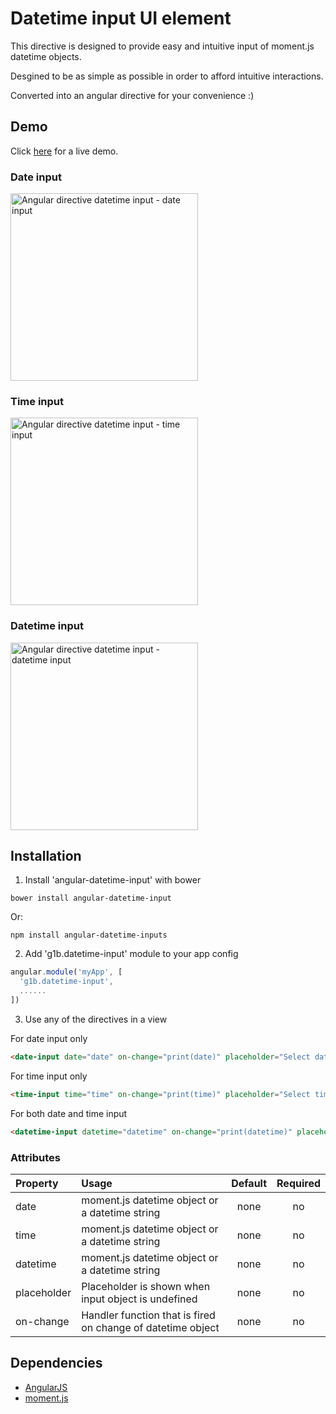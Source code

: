 # Datetime input UI element

This directive is designed to provide easy and intuitive input of moment.js datetime objects.

Desgined to be as simple as possible in order to afford intuitive interactions.

Converted into an angular directive for your convenience :)

## Demo
Click <a href="https://rawgit.com/g1eb/angular-datetime-input/master/" target="_blank">here</a> for a live demo.

### Date input
[<img src="https://raw.githubusercontent.com/g1eb/angular-datetime-input/master/images/date.png" alt="Angular directive datetime input - date input" width="300px">](https://rawgit.com/g1eb/angular-datetime-input/master/)

### Time input
[<img src="https://raw.githubusercontent.com/g1eb/angular-datetime-input/master/images/time.png" alt="Angular directive datetime input - time input" width="300px">](https://rawgit.com/g1eb/angular-datetime-input/master/)

### Datetime input
[<img src="https://raw.githubusercontent.com/g1eb/angular-datetime-input/master/images/datetime.png" alt="Angular directive datetime input - datetime input" width="300px">](https://rawgit.com/g1eb/angular-datetime-input/master/)

## Installation

1) Install 'angular-datetime-input' with bower

```
bower install angular-datetime-input
```

Or:

```
npm install angular-datetime-inputs
```

2) Add 'g1b.datetime-input' module to your app config


```javascript
angular.module('myApp', [
  'g1b.datetime-input',
  ......
])
```

3) Use any of the directives in a view

For date input only
```html
<date-input date="date" on-change="print(date)" placeholder="Select date"></date-input>
```

For time input only
```html
<time-input time="time" on-change="print(time)" placeholder="Select time"></time-input>
```

For both date and time input
```html
<datetime-input datetime="datetime" on-change="print(datetime)" placeholder="Select datetime"></datetime-input>
```

### Attributes

|Property        | Usage           | Default  | Required |
|:------------- |:-------------|:-----:|:-----:|
| date | moment.js datetime object or a datetime string | none | no |
| time | moment.js datetime object or a datetime string | none | no |
| datetime | moment.js datetime object or a datetime string | none | no |
| placeholder | Placeholder is shown when input object is undefined | none | no |
| on-change | Handler function that is fired on change of datetime object | none | no |

## Dependencies

* [AngularJS](https://angularjs.org/)
* [moment.js](http://momentjs.com/)
